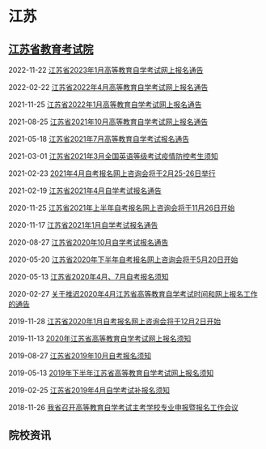 # 江苏

## [江苏省教育考试院](https://www.jseea.cn)

2022-11-22 [江苏省2023年1月高等教育自学考试网上报名通告 ](https://www.jseea.cn/content/redirect.do?id=7000980130113785856)

2022-02-22 [江苏省2022年4月高等教育自学考试网上报名通告 ](https://www.jseea.cn/content/redirect.do?id=27289)

2021-11-25 [江苏省2022年1月高等教育自学考试网上报名通告 ](https://www.jseea.cn/content/redirect.do?id=26255)

2021-08-25 [江苏省2021年10月高等教育自学考试网上报名通告 ](https://www.jseea.cn/content/redirect.do?id=25241)

2021-05-18 [江苏省2021年7月高等教育自学考试报名通告 ](https://www.jseea.cn/content/redirect.do?id=23741)

2021-03-01 [江苏省2021年3月全国英语等级考试疫情防控考生须知 ](https://www.jseea.cn/content/redirect.do?id=22151)

2021-02-23 [2021年4月自考报名网上咨询会将于2月25-26日举行 ](https://www.jseea.cn/content/redirect.do?id=22101)

2021-02-19 [江苏省2021年4月自学考试报名通告 ](https://www.jseea.cn/webfile/selflearning_apply/2021-02-19/21993.html)

2020-11-25 [江苏省2021年上半年自考报名网上咨询会将于11月26日开始 ](https://www.jseea.cn/content/redirect.do?id=21717)

2020-11-17 [江苏省2021年1月自学考试报名通告 ](https://www.jseea.cn/content/redirect.do?id=21715)

2020-08-27 [江苏省2020年10月自学考试报名通告 ](https://www.jseea.cn/content/redirect.do?id=21713)

2020-05-20 [江苏省2020年下半年自考报名网上咨询会将于5月20日开始 ](https://www.jseea.cn/content/redirect.do?id=21711)

2020-05-13 [江苏省2020年4月、7月自考报名须知 ](https://www.jseea.cn/content/redirect.do?id=21709)

2020-02-27 [关于推迟2020年4月江苏省高等教育自学考试时间和网上报名工作的通告    ](https://www.jseea.cn/content/redirect.do?id=21707)

2019-11-28 [江苏省2020年1月自考报名网上咨询会将于12月2日开始 ](https://www.jseea.cn/content/redirect.do?id=21705)

2019-11-13 [2020年江苏省高等教育自学考试网上报名须知 ](https://www.jseea.cn/content/redirect.do?id=21703)

2019-08-27 [江苏省2019年10月自考报名须知 ](https://www.jseea.cn/content/redirect.do?id=21701)

2019-05-13 [2019年下半年江苏省高等教育自学考试网上报名须知 ](https://www.jseea.cn/content/redirect.do?id=21699)

2019-02-25 [江苏省2019年4月自学考试补报名须知 ](https://www.jseea.cn/content/redirect.do?id=21697)

2018-11-26 [我省召开高等教育自学考试主考学校专业申报暨报名工作会议 ](https://www.jseea.cn/content/redirect.do?id=21695)



## 院校资讯